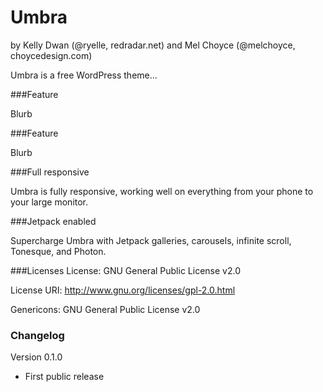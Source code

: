 Umbra
===
by Kelly Dwan (@ryelle, redradar.net) and Mel Choyce (@melchoyce, choycedesign.com)

Umbra is a free WordPress theme...

###Feature

Blurb

###Feature

Blurb

###Full responsive

Umbra is fully responsive, working well on everything from your phone to your large monitor.

###Jetpack enabled

Supercharge Umbra with Jetpack galleries, carousels, infinite scroll, Tonesque, and Photon.

###Licenses
License: GNU General Public License v2.0

License URI: http://www.gnu.org/licenses/gpl-2.0.html

Genericons: GNU General Public License v2.0

### Changelog

Version 0.1.0
* First public release
